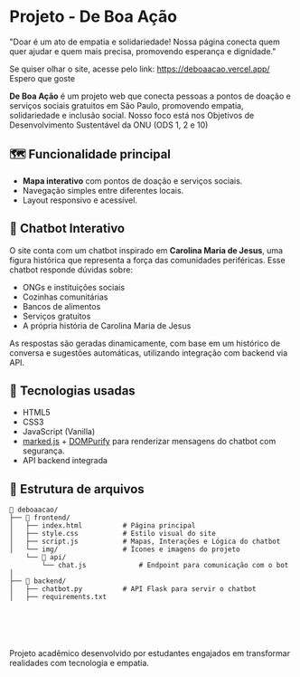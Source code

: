 # Projeto - De Boa Ação

"Doar é um ato de empatia e solidariedade! Nossa página conecta quem quer ajudar e quem mais precisa, promovendo esperança e dignidade."

Se quiser olhar o site, acesse pelo link: https://deboaacao.vercel.app/
Espero que goste

**De Boa Ação** é um projeto web que conecta pessoas a pontos de doação e serviços sociais gratuitos em São Paulo, promovendo empatia, solidariedade e inclusão social. Nosso foco está nos Objetivos de Desenvolvimento Sustentável da ONU (ODS 1, 2 e 10)

## 🗺️ Funcionalidade principal

- **Mapa interativo** com pontos de doação e serviços sociais.
- Navegação simples entre diferentes locais.
- Layout responsivo e acessível.

## 💬 Chatbot Interativo

O site conta com um chatbot inspirado em **Carolina Maria de Jesus**, uma figura histórica que representa a força das comunidades periféricas. Esse chatbot responde dúvidas sobre:

- ONGs e instituições sociais
- Cozinhas comunitárias
- Bancos de alimentos
- Serviços gratuitos
- A própria história de Carolina Maria de Jesus

As respostas são geradas dinamicamente, com base em um histórico de conversa e sugestões automáticas, utilizando integração com backend via API.

## 🧠 Tecnologias usadas

- HTML5
- CSS3
- JavaScript (Vanilla)
- [marked.js](https://github.com/markedjs/marked) + [DOMPurify](https://github.com/cure53/DOMPurify) para renderizar mensagens do chatbot com segurança.
- API backend integrada

## 📁 Estrutura de arquivos

```plaintext
📁 deboaacao/
├── 📁 frontend/
│   ├── index.html          # Página principal
│   ├── style.css           # Estilo visual do site
│   ├── script.js           # Mapas, Interações e Lógica do chatbot
│   └── img/                # Ícones e imagens do projeto
    └── 📁 api/
        └── chat.js             # Endpoint para comunicação com o bot
│
├── 📁 backend/
│   ├── chatbot.py          # API Flask para servir o chatbot
│   ├── requirements.txt
     
      
      
      


```
Projeto acadêmico desenvolvido por estudantes engajados em transformar realidades com tecnologia e empatia.
